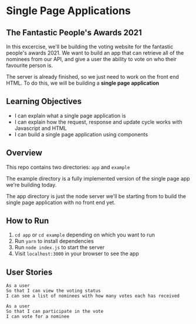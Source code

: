 # Single Page Applications

## The Fantastic People's Awards 2021

In this excercise, we'll be building the voting website for the fantastic people's awards 2021. We want to build an app that can retrieve all of the nominees from our API, and give a user the ability to vote on who their favourite person is.

The server is already finished, so we just need to work on the front end HTML. To do this, we will be building a **single page application**

## Learning Objectives 

- I can explain what a single page application is
- I can explain how the request, response and update cycle works with Javascript and HTML
- I can build a single page application using components

## Overview

This repo contains two directories: `app` and `example`

The example directory is a fully implemented version of the single page app we're building today.

The app directory is just the node server we'll be starting from to build the single page application with no front end yet.

## How to Run

1. `cd app` or `cd example` depending on which you want to run
2. Run `yarn` to install dependencies
3. Run `node index.js` to start the server
4. Visit `localhost:3000` in your browser to see the app

## User Stories
```
As a user
So that I can view the voting status
I can see a list of nominees with how many votes each has received
```
```
As a user
So that I can participate in the vote
I can vote for a nominee
```